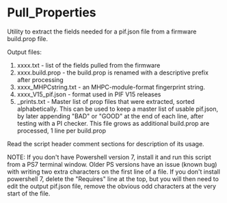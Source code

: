 # Pull_Properties
Utility to extract the fields needed for a pif.json file from a firmware build.prop file.  

Output files:
1. xxxx.txt - list of the fields pulled from the firmware
2. xxxx.build.prop - the build.prop is renamed with a descriptive prefix after processing
3. xxxx_MHPCstring.txt - an MHPC-module-format fingerprint string. 
4. xxxx_V15_pif.json - format used in PIF V15 releases
5. _prints.txt - Master list of prop files that were extracted, sorted alphabetically. This can be used to keep a master list of usable pif.json, by later appending "BAD" or "GOOD" at the end of each line, after testing with a PI checker. This file grows as additional build.prop are processed, 1 line per build.prop

Read the script header comment sections for description of its usage.
 
NOTE:
If you don't have Powershell version 7, install it and run this script from a PS7 terminal window. Older PS versions have an issue (known bug) with writing two extra characters on the first line of a file. If you don't install powershell 7, delete the "Requires" line at the top, but you will then need to edit the output pif.json file, remove the obvious odd characters at the very start of the file.
